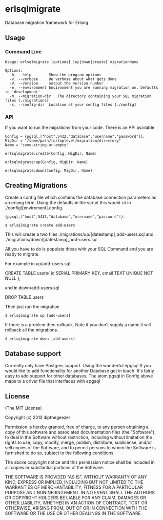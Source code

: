 erlsqlmigrate
=============

Database migration framework for Erlang

## Usage

### Command Line

```
Usage: erlsqlmigrate [options] [up|down|create] migrationName

Options:
  -h, --help		Show the program options
  -v, --verbose		Be verbose about what gets done
  -V, --Version		output the version number
  -e, --environment	Environment you are running migration on. Defaults to 'development'
  -m, --migration-dir	The directory containing your SQL migration files [./migrations]
  -c, --config-dir	Location of your config files [./config]

```

### API

If you want to run the migrations from your code. There is an API available.

```
Config = {pgsql,["host",5432,"database","username","password"]}.
MigDir = "/some/path/to/toplevel/migration/directory"
Name = "some-string-or-empty"

erlsqlmigrate:create(Config, MigDir, Name)

erlsqlmigrate:up(Config, MigDir, Name)

erlsqlmigrate:down(Config, MigDir, Name)

```

## Creating Migrations

Create a config file which contains the database connection parameters as an erlang term. Using the defaults in the script this would 
sit in ./config/[enviroment].config.

```
{pgsql,["host",5432,"database","username","password"]}.
```

    $ erlsqlmigrate create add-users

This will create a two files ./migrations/up/[datestamp]_add-users.sql and ./migrations/down/[datestamp]_add-users.sql.

All you have to do is populate these with your SQL Command and you are ready to migrate.

For example in up/add-users.sql:

CREATE TABLE users( id SERIAL PRIMARY KEY, email TEXT UNIQUE NOT NULL );

and in down/add-users.sql

DROP TABLE users

Then just run the migration

    $ erlsqlmigrate up [add-users]

If there is a problem then rollback. Note if you don't supply a name it will rollback all the migrations.

    $ erlsqlmigrate down [add-users]

## Database support

Currently only have Postgres support. Using the wonderful epgsql
If you would like to add functionality for another Database get in touch. It's fairly easy to
add support for other databases. The atom pgsql in Config above maps to a driver file that interfaces with epgsql

## License

(The MIT License)

Copyright (c) 2012 dipthegeezer

Permission is hereby granted, free of charge, to any person obtaining
a copy of this software and associated documentation files (the
"Software"), to deal in the Software without restriction, including
without limitation the rights to use, copy, modify, merge, publish,
distribute, sublicense, and/or sell copies of the Software, and to
permit persons to whom the Software is furnished to do so, subject to
the following conditions:

The above copyright notice and this permission notice shall be
included in all copies or substantial portions of the Software.

THE SOFTWARE IS PROVIDED "AS IS", WITHOUT WARRANTY OF ANY KIND,
EXPRESS OR IMPLIED, INCLUDING BUT NOT LIMITED TO THE WARRANTIES OF
MERCHANTABILITY, FITNESS FOR A PARTICULAR PURPOSE AND
NONINFRINGEMENT. IN NO EVENT SHALL THE AUTHORS OR COPYRIGHT HOLDERS BE
LIABLE FOR ANY CLAIM, DAMAGES OR OTHER LIABILITY, WHETHER IN AN ACTION
OF CONTRACT, TORT OR OTHERWISE, ARISING FROM, OUT OF OR IN CONNECTION
WITH THE SOFTWARE OR THE USE OR OTHER DEALINGS IN THE SOFTWARE.